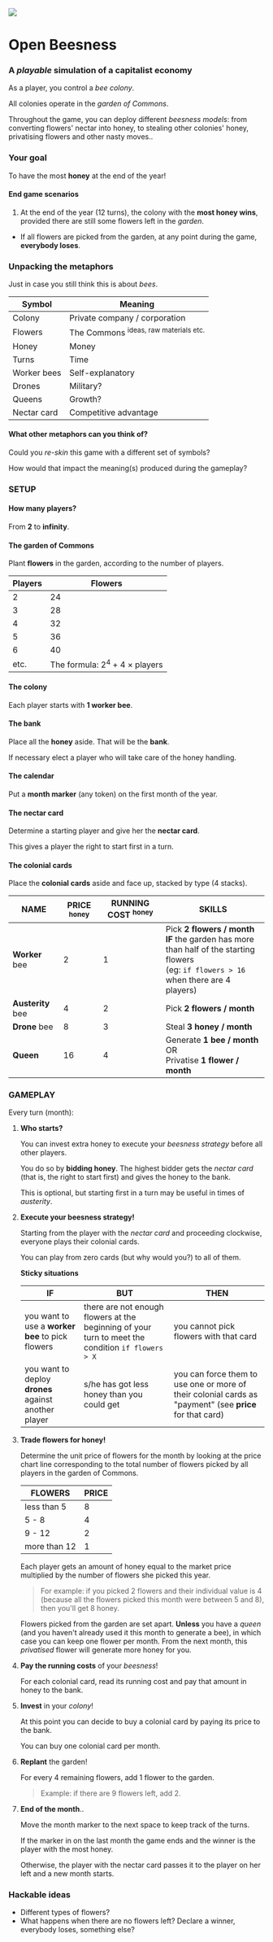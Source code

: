 <!--### TODO

- [x] Tech? No tech
- [x] Can you trade tech for bees? Nope.
- [x] How many bees do you start with?
- [ ] We also have beeswax, pesticides, sting, pollen, nectar..
- [x] *Nectar cards*? Nectar and pollen are bees' food. In literal terms, these would be *extraction power* cards. We can have one nectar card which gives you *competitive advantage*: the right to start a turn first.
- [x] Queen - worker - drones
- [ ] scarce harvest?-->

![](beesness-detail.png)

# Open Beesness

### A *playable* simulation of a **capitalist economy** 

As a player, you control a *bee colony*. 

All colonies operate in the *garden of Commons*.

Throughout the game, you can deploy different *beesness models*: from converting flowers' nectar into honey, to stealing other colonies' honey, privatising flowers and other nasty moves..

### Your goal

To have the most **honey** at the end of the year!

#### End game scenarios

1. At the end of the year (12 turns), the colony with the **most honey wins**, provided there are still some flowers left in the *garden*.
* If all flowers are picked from the garden, at any point during the game, **everybody loses**.

<!--or after 3 consecutive turns with scarce extraction. -->

### Unpacking the metaphors

Just in case you still think this is about *bees*.

Symbol			| Meaning
------ 			| -------
Colony  		| Private company / corporation
Flowers			| The Commons <sup>ideas, raw materials etc.
Honey				| Money
Turns				| Time
Worker bees	| Self-explanatory
Drones			| Military?
Queens			| Growth?
Nectar card	| Competitive advantage

<!--![](beesness-versions.png)-->

#### What other metaphors can you think of?

Could you *re-skin* this game with a different set of symbols? 

How would that impact the meaning(s) produced during the gameplay?


### SETUP

#### How many players? 

From **2** to **infinity**. 

#### The garden of Commons

Plant **flowers** in the garden, according to the number of players.

Players			| Flowers
------ 			| -------
2  				| 24
3  				| 28
4  				| 32
5  				| 36
6  				| 40
etc.  			| The formula: 2<sup>4</sup> + 4 × players

#### The colony

Each player starts with **1 worker bee**.
 
#### The bank 
 
Place all the **honey** aside. That will be the **bank**. 

If necessary elect a player who will take care of the honey handling.

#### The calendar 

Put a **month marker** (any token) on the first month of the year.

#### The nectar card

Determine a starting player and give her the **nectar card**.

This gives a player the right to start first in a turn.

#### The colonial cards

Place the **colonial cards** aside and face up, stacked by type (4 stacks).

NAME | PRICE <sup>honey	| RUNNING COST <sup>honey | SKILLS
---- | ----------------	| ---------------------- | ------
**Worker** bee		| 2    	| 1   | Pick **2 flowers / month** <br>**IF** the garden has more than half of the starting flowers <br> (eg: `if flowers > 16` when there are 4 players) 
**Austerity** bee	| 4    	| 2   | Pick **2 flowers / month**
**Drone** bee 		| 8    	| 3   | Steal **3 honey / month**
**Queen** 				| 16   	| 4   | Generate **1 bee / month** <br>OR<br> Privatise **1 flower / month**


### GAMEPLAY

Every turn (month):

1. **Who starts?**
	
	You can invest extra honey to execute your *beesness strategy* before all other players. 
	
	You do so by **bidding honey**. The highest bidder gets the *nectar card* (that is, the right to start first) and gives the honey to the bank.
	
	This is optional, but starting first in a turn may be useful in times of *austerity*.
2. **Execute your beesness strategy!**

	Starting from the player with the *nectar card* and proceeding clockwise, everyone plays their colonial cards.
	
	You can play from zero cards (but why would you?) to all of them.  
	
	**Sticky situations**
	
	IF	| BUT | THEN
	-------	| --- | ----
	you want to use a **worker bee** to pick flowers | there are not enough flowers at the beginning of your turn to meet the condition `if flowers > X` | you cannot pick flowers with that card
	you want to deploy **drones** against another player | s/he has got less honey than you could get | you can force them to use one or more of their colonial cards as "payment" (see **price** for that card) 	

	<!--Yas?-->
3. **Trade flowers for honey!**

	Determine the unit price of flowers for the month by looking at the price chart line corresponding to the total number of flowers picked by all players in the garden of Commons.
	
	FLOWERS	| PRICE
	-------	| -----
	less than 5	| 8
	5 - 8  			| 4
	9 - 12			| 2
	more than 12 | 1	

	Each player gets an amount of honey equal to the market price multiplied by the number of flowers she picked this year. 
	
	> For example: if you picked 2 flowers and their individual value is 4 (because all the flowers picked this month were between 5 and 8), then you'll get 8 honey.
	
	Flowers picked from the garden are set apart. **Unless** you have a *queen* (and you haven't already used it this month to generate a bee), in which case you can keep one flower per month. From the next month, this *privatised* flower will generate more honey for you. 
4. **Pay the running costs** of your *beesness*!  
  
	For each colonial card, read its running cost and pay that amount in honey to the bank.
5. **Invest** in your *colony*!

	 At this point you can decide to buy a colonial card by paying its price to the bank.  
  
	You can buy one colonial card per month.
6. **Replant** the garden!

	For every 4 remaining flowers, add 1 flower to the garden.

	> Example: if there are 9 flowers left, add 2.
7. **End of the month**..

	Move the month marker to the next space to keep track of the turns.

	If the marker in on the last month the game ends and the winner is the player with the most honey.

	Otherwise, the player with the nectar card passes it to the player on her left and a new month starts.



### Hackable ideas

* Different types of flowers?
* What happens when there are no flowers left? Declare a winner, everybody loses, something else?
